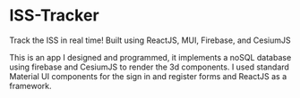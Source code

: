 # ISS-Tracker
Track the ISS in real time! Built using ReactJS, MUI, Firebase, and CesiumJS

This is an app I designed and programmed, it implements a noSQL database using firebase and CesiumJS to render the 3d components. 
I used standard Material UI components for the sign in and register forms and ReactJS as a framework.
